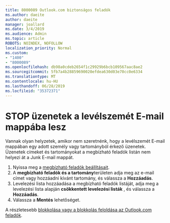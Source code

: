```yaml
---
title: 8000089 Outlook.com biztonságos feladók
ms.author: daeite
author: daeite
manager: joallard
ms.date: 3/4/2019
ms.audience: Admin
ms.topic: article
ROBOTS: NOINDEX, NOFOLLOW
localization_priority: Normal
ms.custom:
- "1400"
- "8000089"
ms.openlocfilehash: db98a0cdeb2654f1c29929b6bcb109567aac8ae2
ms.sourcegitcommit: 5fb7a4b28859690020efdea630d03e70cc0e6334
ms.translationtype: MT
ms.contentlocale: hu-HU
ms.lasthandoff: 06/28/2019
ms.locfileid: "35372371"
---
```

# <a name="stop-messages-from-going-into-your-junk-email-folder"></a>STOP üzenetek a levélszemét E-mail mappába lesz

Vannak olyan helyzetek, amikor nem szeretnénk, hogy a levélszemét E-mail mappában egy adott személy vagy tartományból érkező üzenetek. Üzenetek címeket és tartományokat a megbízható feladók listán nem helyezi át a Junk E-mail mappát.

1. Nyissa meg a [megbízható feladók beállításait](https://go.microsoft.com/fwlink/?linkid=2035804).
2. A **megbízható feladók és a tartomány**területen adja meg az e-mail címet vagy hozzáadni kívánt tartomány, és válassza a **Hozzáadás**.
3. Levelezési lista hozzáadása a megbízható feladók listáját, adja meg a levelezési lista alapján **csökkentett levelezési listák** , és válassza a **Hozzáadás**.
4. Válassza a **Mentés** lehetőséget.

A részletesebb [blokkolása vagy a blokkolás feloldása az Outlook.com feladók](https://support.office.com/article/afba1c94-77bb-4f50-8b85-057cf52f4d5e).